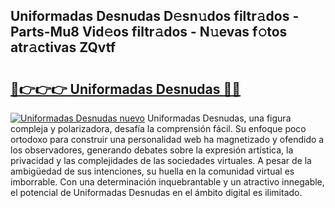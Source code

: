 ## Uniformadas Desnudas D𝚎sn𝚞dos filtr𝚊dos - Parts-Mu8 Vid𝚎os filtr𝚊dos - N𝚞evas f𝚘tos atr𝚊ctivas ZQvtf

# <h2><a href="http://mb1jw1.tromn.icu/?c=Uniformadas+Desnudas">🔗👉👉👉 Uniformadas Desnudas 🔗🔗</a></h2>

[![Uniformadas Desnudas nuevo](https://i.imgur.com/pEAQMta.gif)](http://mb1jw1.tromn.icu/?c=Uniformadas+Desnudas)
Uniformadas Desnudas, una figura compleja y polarizadora, desafía la comprensión fácil. Su enfoque poco ortodoxo para construir una personalidad web ha magnetizado y ofendido a los observadores, generando debates sobre la expresión artística, la privacidad y las complejidades de las sociedades virtuales. A pesar de la ambigüedad de sus intenciones, su huella en la comunidad virtual es imborrable. Con una determinación inquebrantable y un atractivo innegable, el potencial de Uniformadas Desnudas en el ámbito digital es ilimitado.
